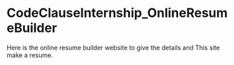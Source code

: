# CodeClauseInternship_OnlineResumeBuilder
Here is the online resume builder website to give the details and This site make a resume.
